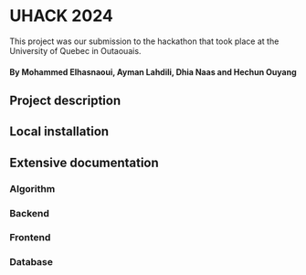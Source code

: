 # UHACK 2024

This project was our submission to the hackathon that took place at the University of Quebec in Outaouais.

#### By Mohammed Elhasnaoui, Ayman Lahdili, Dhia Naas and Hechun Ouyang


## Project description


## Local installation

## Extensive documentation

### Algorithm

### Backend

### Frontend

### Database


